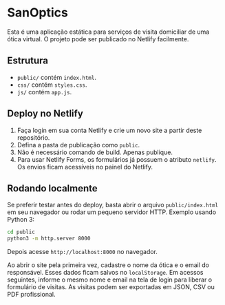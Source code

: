 # SanOptics

Esta é uma aplicação estática para serviços de visita domiciliar de uma ótica virtual. O projeto pode ser publicado no Netlify facilmente.

## Estrutura
- `public/` contém `index.html`.
- `css/` contém `styles.css`.
- `js/` contém `app.js`.

## Deploy no Netlify
1. Faça login em sua conta Netlify e crie um novo site a partir deste repositório.
2. Defina a pasta de publicação como `public`.
3. Não é necessário comando de build. Apenas publique.
4. Para usar Netlify Forms, os formulários já possuem o atributo `netlify`. Os envios ficam acessíveis no painel do Netlify.

## Rodando localmente
Se preferir testar antes do deploy, basta abrir o arquivo `public/index.html` em
seu navegador ou rodar um pequeno servidor HTTP. Exemplo usando Python 3:

```bash
cd public
python3 -m http.server 8000
```

Depois acesse `http://localhost:8000` no navegador.

Ao abrir o site pela primeira vez, cadastre o nome da ótica e o email do responsável. Esses dados ficam salvos no `localStorage`.
Em acessos seguintes, informe o mesmo nome e email na tela de login para liberar o formulário de visitas.
As visitas podem ser exportadas em JSON, CSV ou PDF profissional.
